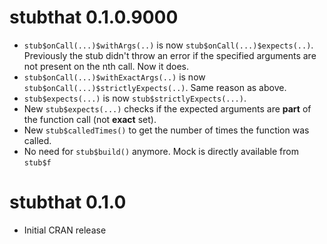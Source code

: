 # stubthat 0.1.0.9000
- `stub$onCall(...)$withArgs(..)` is now `stub$onCall(...)$expects(..)`. Previously the stub didn't throw an error if the specified arguments are not present on the nth call. Now it does.
- `stub$onCall(...)$withExactArgs(..)` is now `stub$onCall(...)$strictlyExpects(..)`. Same reason as above.
- `stub$expects(...)` is now `stub$strictlyExpects(...)`.
- New `stub$expects(...)` checks if the expected arguments are **part** of the function call (not **exact** set).
- New `stub$calledTimes()` to get the number of times the function was called.
- No need for `stub$build()` anymore. Mock is directly available from `stub$f`


# stubthat 0.1.0
- Initial CRAN release
